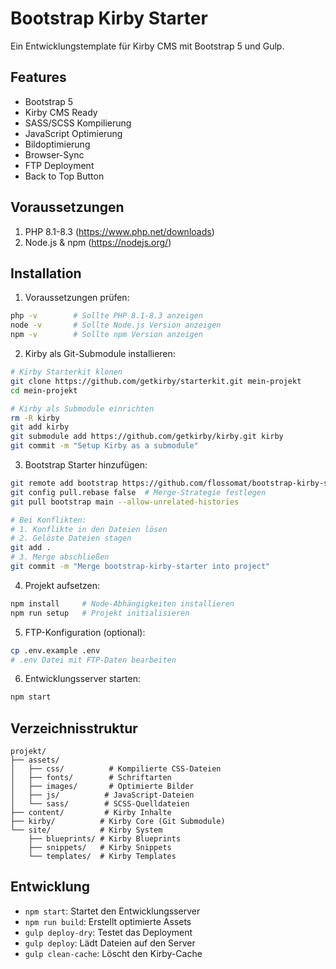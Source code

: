 # Bootstrap Kirby Starter

Ein Entwicklungstemplate für Kirby CMS mit Bootstrap 5 und Gulp.

## Features
- Bootstrap 5
- Kirby CMS Ready
- SASS/SCSS Kompilierung
- JavaScript Optimierung
- Bildoptimierung
- Browser-Sync
- FTP Deployment
- Back to Top Button

## Voraussetzungen

1. PHP 8.1-8.3 (https://www.php.net/downloads)
2. Node.js & npm (https://nodejs.org/)

## Installation

1. Voraussetzungen prüfen:
```bash
php -v        # Sollte PHP 8.1-8.3 anzeigen
node -v       # Sollte Node.js Version anzeigen
npm -v        # Sollte npm Version anzeigen
```

2. Kirby als Git-Submodule installieren:
```bash
# Kirby Starterkit klonen
git clone https://github.com/getkirby/starterkit.git mein-projekt
cd mein-projekt

# Kirby als Submodule einrichten
rm -R kirby
git add kirby
git submodule add https://github.com/getkirby/kirby.git kirby
git commit -m "Setup Kirby as a submodule"
```

3. Bootstrap Starter hinzufügen:
```bash
git remote add bootstrap https://github.com/flossomat/bootstrap-kirby-starter.git
git config pull.rebase false  # Merge-Strategie festlegen
git pull bootstrap main --allow-unrelated-histories

# Bei Konflikten:
# 1. Konflikte in den Dateien lösen
# 2. Gelöste Dateien stagen
git add .
# 3. Merge abschließen
git commit -m "Merge bootstrap-kirby-starter into project"
```

4. Projekt aufsetzen:
```bash
npm install     # Node-Abhängigkeiten installieren
npm run setup   # Projekt initialisieren
```

5. FTP-Konfiguration (optional):
```bash
cp .env.example .env
# .env Datei mit FTP-Daten bearbeiten
```

6. Entwicklungsserver starten:
```bash
npm start
```

## Verzeichnisstruktur

```
projekt/
├── assets/
│   ├── css/          # Kompilierte CSS-Dateien
│   ├── fonts/        # Schriftarten
│   ├── images/       # Optimierte Bilder
│   ├── js/          # JavaScript-Dateien
│   └── sass/        # SCSS-Quelldateien
├── content/         # Kirby Inhalte
├── kirby/          # Kirby Core (Git Submodule)
└── site/           # Kirby System
    ├── blueprints/ # Kirby Blueprints
    ├── snippets/   # Kirby Snippets
    └── templates/  # Kirby Templates
```

## Entwicklung

- `npm start`: Startet den Entwicklungsserver
- `npm run build`: Erstellt optimierte Assets
- `gulp deploy-dry`: Testet das Deployment
- `gulp deploy`: Lädt Dateien auf den Server
- `gulp clean-cache`: Löscht den Kirby-Cache